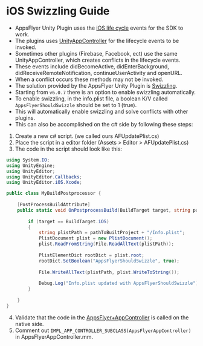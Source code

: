 # iOS Swizzling Guide 

* AppsFlyer Unity Plugin uses the [iOS life cycle](https://developer.apple.com/documentation/uikit/app_and_environment/managing_your_app_s_life_cycle) events for the SDK to work. 
* The plugins uses [UnityAppController](https://docs.unity3d.com/Manual/UnityasaLibrary-iOS.html) for the lifecycle events to be invoked.
* Sometimes other plugins (Firebase, Facebook, ect) use the same UnityAppController, which creates conflicts in the lifecycle events.
* These events include didBecomeActive, didEnterBackground, didReceiveRemoteNotification, continueUserActivity and openURL.
* When a conflict occurs these methods may not be invoked. 
* The solution provided by the AppsFlyer Unity Plugin is [Swizzling](https://medium.com/rocknnull/ios-to-swizzle-or-not-to-swizzle-f8b0ed4a1ce6).
* Starting from `v6.0.7` there is an option to enable swizzling automatically. 
* To enable swizzling, in the info.plist file, a boolean K/V called `AppsFlyerShouldSwizzle` should be set to 1 (true).
* This will automatically enable swizzling and solve conflicts with other plugins.
* This can also be accomplished on the c# side by following these steps:

1. Create a new c# script. (we called ours AFUpdatePlist.cs)
2. Place the script in a editor folder (Assets > Editor > AFUpdatePlist.cs)
3. The code in the script should look like this:

```c#
using System.IO;
using UnityEngine;
using UnityEditor;
using UnityEditor.Callbacks;
using UnityEditor.iOS.Xcode;

public class MyBuildPostprocessor {
    
    [PostProcessBuildAttribute]
    public static void OnPostprocessBuild(BuildTarget target, string pathToBuiltProject) {
        
        if (target == BuildTarget.iOS)
        {
            string plistPath = pathToBuiltProject + "/Info.plist";
            PlistDocument plist = new PlistDocument();
            plist.ReadFromString(File.ReadAllText(plistPath));
            
            PlistElementDict rootDict = plist.root;
            rootDict.SetBoolean("AppsFlyerShouldSwizzle", true);
            
            File.WriteAllText(plistPath, plist.WriteToString());
            
            Debug.Log("Info.plist updated with AppsFlyerShouldSwizzle");
        }
        
    }
}
```

4. Validate that the code in the [AppsFlyer+AppController](https://github.com/AppsFlyerSDK/appsflyer-unity-plugin/blob/master/Assets/AppsFlyer/Plugins/iOS/AppsFlyer%2BAppController.m) is called on the native side.
5. Comment out `IMPL_APP_CONTROLLER_SUBCLASS(AppsFlyerAppController)` in AppsFlyerAppController.mm.

